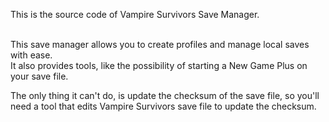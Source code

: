 This is the source code of Vampire Survivors Save Manager.<br><br>

This save manager allows you to create profiles and manage local saves with ease.<br>
It also provides tools, like the possibility of starting a New Game Plus on your save file.<br>

The only thing it can't do, is update the checksum of the save file, so you'll need a tool that edits Vampire Survivors save file to update the checksum.
